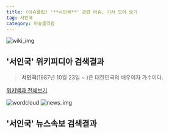 ```yaml
---
title: (이슈클립) '**서인국**' 관련 이슈, 기사 모아 보기
tag: 서인국
category: 이슈클리핑
---
```

![wiki_img](https://user-images.githubusercontent.com/42597476/44503234-41136a80-a6d0-11e8-9071-6fc6418eafe4.png)
## **'**서인국**'** 위키피디아 검색결과
>**서인국**(1987년 10월 23일 ~ )은 대한민국의 배우이자 가수이다.

<a href="https://ko.wikipedia.org/wiki/서인국" target="_blank">위키백과 전체보기</a>

![wordcloud](https://s3.ap-northeast-2.amazonaws.com/lyrics101-wordcloud/2018-09-28-1538127036.png)
![news_img](https://user-images.githubusercontent.com/42597476/44507050-1206f400-a6e4-11e8-8d98-7ffbfebb353f.png)
## **'**서인국**'** 뉴스속보 검색결과

